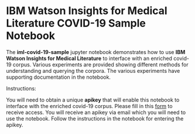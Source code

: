# IBM Watson Insights for Medical Literature COVID-19 Sample Notebook

The **iml-covid-19-sample** jupyter notebook demonstrates how to use **IBM Watson Insights for Medical Literature** to interface with an enriched covid-19 corpus. Various experiments are provided showing different methods for understanding and querying the corpora.  The various experiments have supporting documentation in the notebook.

Instructions:

You will need to obtain a unique **apikey** that will enable this notebook to interface with the enriched covid-19 corpus.  Please fill in this [form](https://covid-19-navigator.mybluemix.net/WHCS-Form2.html) to receive access.  You will receive an apikey via email which you will need to use the notebook.  Follow the instructions in the notebook for entering the apikey. 
